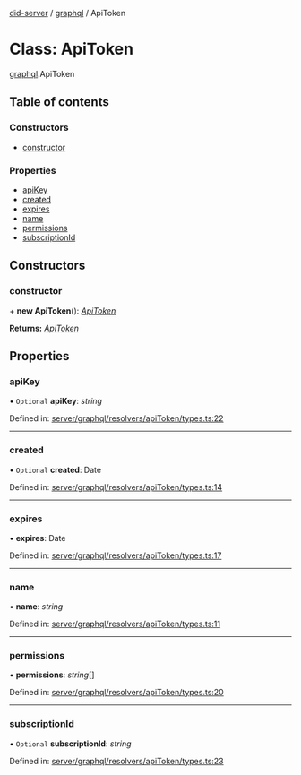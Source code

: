 [did-server](../README.md) / [graphql](../modules/graphql.md) / ApiToken

# Class: ApiToken

[graphql](../modules/graphql.md).ApiToken

## Table of contents

### Constructors

- [constructor](graphql.apitoken.md#constructor)

### Properties

- [apiKey](graphql.apitoken.md#apikey)
- [created](graphql.apitoken.md#created)
- [expires](graphql.apitoken.md#expires)
- [name](graphql.apitoken.md#name)
- [permissions](graphql.apitoken.md#permissions)
- [subscriptionId](graphql.apitoken.md#subscriptionid)

## Constructors

### constructor

\+ **new ApiToken**(): [*ApiToken*](graphql.apitoken.md)

**Returns:** [*ApiToken*](graphql.apitoken.md)

## Properties

### apiKey

• `Optional` **apiKey**: *string*

Defined in: [server/graphql/resolvers/apiToken/types.ts:22](https://github.com/Puzzlepart/did/blob/5da6768a/server/graphql/resolvers/apiToken/types.ts#L22)

___

### created

• `Optional` **created**: Date

Defined in: [server/graphql/resolvers/apiToken/types.ts:14](https://github.com/Puzzlepart/did/blob/5da6768a/server/graphql/resolvers/apiToken/types.ts#L14)

___

### expires

• **expires**: Date

Defined in: [server/graphql/resolvers/apiToken/types.ts:17](https://github.com/Puzzlepart/did/blob/5da6768a/server/graphql/resolvers/apiToken/types.ts#L17)

___

### name

• **name**: *string*

Defined in: [server/graphql/resolvers/apiToken/types.ts:11](https://github.com/Puzzlepart/did/blob/5da6768a/server/graphql/resolvers/apiToken/types.ts#L11)

___

### permissions

• **permissions**: *string*[]

Defined in: [server/graphql/resolvers/apiToken/types.ts:20](https://github.com/Puzzlepart/did/blob/5da6768a/server/graphql/resolvers/apiToken/types.ts#L20)

___

### subscriptionId

• `Optional` **subscriptionId**: *string*

Defined in: [server/graphql/resolvers/apiToken/types.ts:23](https://github.com/Puzzlepart/did/blob/5da6768a/server/graphql/resolvers/apiToken/types.ts#L23)
